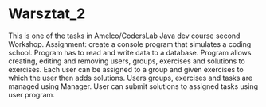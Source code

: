 # Warsztat_2
This is one of the tasks in Amelco/CodersLab Java dev course second Workshop.
Assignment: create a console program that simulates a coding school. Program has to read and write data to a database.
Program allows creating, editing and removing users, groups, exercises and solutions to exercises. Each user can be assigned to a group 
and given exercises to which the user then adds solutions.
Users groups, exercises and tasks are managed using Manager.
User can submit solutions to assigned tasks using user program.
 
